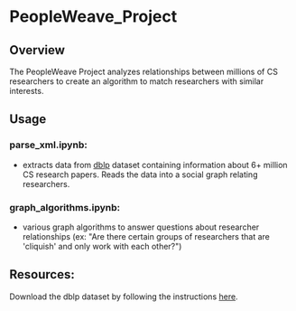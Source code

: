 # PeopleWeave_Project

## Overview
The PeopleWeave Project analyzes relationships between millions of CS researchers to create an algorithm to match researchers with similar interests. 

## Usage
### parse_xml.ipynb: 
  - extracts data from [dblp](https://dblp.org/) dataset containing information about 6+ million CS research papers. Reads the data into a social graph relating researchers.

### graph_algorithms.ipynb: 
  - various graph algorithms to answer questions about researcher relationships (ex: "Are there certain groups of researchers that are 'cliquish' and only work with each other?")

## Resources:
Download the dblp dataset by following the instructions [here](https://dblp.org/faq/1474681.html).
